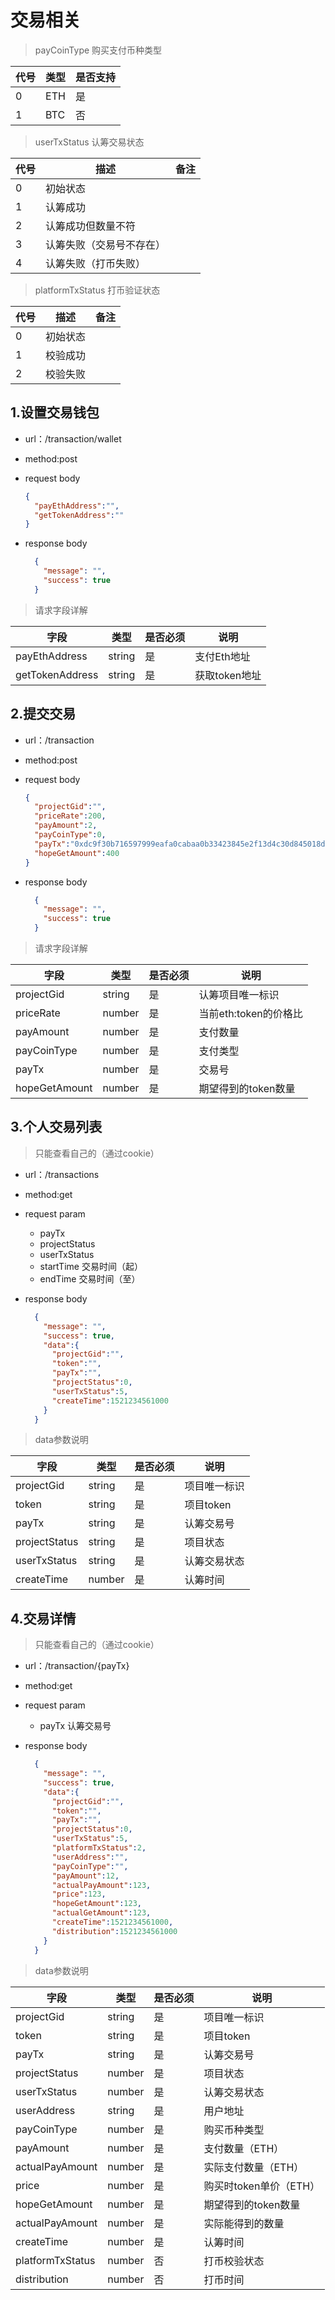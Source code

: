 
<!-- toc -->

# 交易相关

> payCoinType 购买支付币种类型

|代号|类型|是否支持|
|---|---|---|
|0|ETH|是|
|1|BTC|否|

> userTxStatus 认筹交易状态

|代号|描述|备注|
|---|---|---|
|0|初始状态||
|1|认筹成功||
|2|认筹成功但数量不符||
|3|认筹失败（交易号不存在）||
|4|认筹失败（打币失败）||

> platformTxStatus 打币验证状态

|代号|描述|备注|
|---|---|---|
|0|初始状态||
|1|校验成功||
|2|校验失败||

## 1.设置交易钱包

- url：/transaction/wallet
- method:post
- request body

  ```json
  {
    "payEthAddress":"",
    "getTokenAddress":""
  }

  ```
- response body

  ```json
    {
      "message": "",
      "success": true
    }
  ```

> 请求字段详解

|字段|类型|是否必须|说明|
|---|---|---|---|
|payEthAddress|string|是|支付Eth地址|
|getTokenAddress|string|是|获取token地址|


## 2.提交交易

- url：/transaction
- method:post
- request body

  ```json
  {
    "projectGid":"",
    "priceRate":200,
    "payAmount":2,
    "payCoinType":0,
    "payTx":"0xdc9f30b716597999eafa0cabaa0b33423845e2f13d4c30d845018d4cf7bad959",
    "hopeGetAmount":400
  }

  ```

- response body

  ```json
    {
      "message": "",
      "success": true
    }
  ```

> 请求字段详解

|字段|类型|是否必须|说明|
|---|---|---|---|
|projectGid|string|是|认筹项目唯一标识|
|priceRate|number|是|当前eth:token的价格比|
|payAmount|number|是|支付数量|
|payCoinType|number|是|支付类型|
|payTx|number|是|交易号|
|hopeGetAmount|number|是|期望得到的token数量|

## 3.个人交易列表

> 只能查看自己的（通过cookie）

- url：/transactions
- method:get
- request param
  - payTx
  - projectStatus
  - userTxStatus
  - startTime 交易时间（起）
  - endTime 交易时间（至）
- response body

  ```json
    {
      "message": "",
      "success": true,
      "data":{
        "projectGid":"",
        "token":"",
        "payTx":"",
        "projectStatus":0,
        "userTxStatus":5,
        "createTime":1521234561000
      }
    }

  ```

>data参数说明

|字段|类型|是否必须|说明|
|---|---|---|---|
|projectGid|string|是|项目唯一标识|
|token|string|是|项目token|
|payTx|string|是|认筹交易号|
|projectStatus|string|是|项目状态|
|userTxStatus|string|是|认筹交易状态|
|createTime|number|是|认筹时间|

## 4.交易详情

> 只能查看自己的（通过cookie）

- url：/transaction/{payTx}
- method:get
- request param
  - payTx 认筹交易号
- response body

  ```json
    {
      "message": "",
      "success": true,
      "data":{
        "projectGid":"",
        "token":"",
        "payTx":"",
        "projectStatus":0,
        "userTxStatus":5,
        "platformTxStatus":2,
        "userAddress":"",
        "payCoinType":"",
        "payAmount":12,
        "actualPayAmount":123,
        "price":123,
        "hopeGetAmount":123,
        "actualGetAmount":123,
        "createTime":1521234561000,
        "distribution":1521234561000
      }
    }

  ```

>data参数说明

|字段|类型|是否必须|说明|
|---|---|---|---|
|projectGid|string|是|项目唯一标识|
|token|string|是|项目token|
|payTx|string|是|认筹交易号|
|projectStatus|number|是|项目状态|
|userTxStatus|number|是|认筹交易状态|
|userAddress|string|是|用户地址|
|payCoinType|number|是|购买币种类型|
|payAmount|number|是|支付数量（ETH）|
|actualPayAmount|number|是|实际支付数量（ETH）|
|price|number|是|购买时token单价（ETH）|
|hopeGetAmount|number|是|期望得到的token数量|
|actualPayAmount|number|是|实际能得到的数量|
|createTime|number|是|认筹时间|
|platformTxStatus|number|否|打币校验状态|
|distribution|number|否|打币时间|